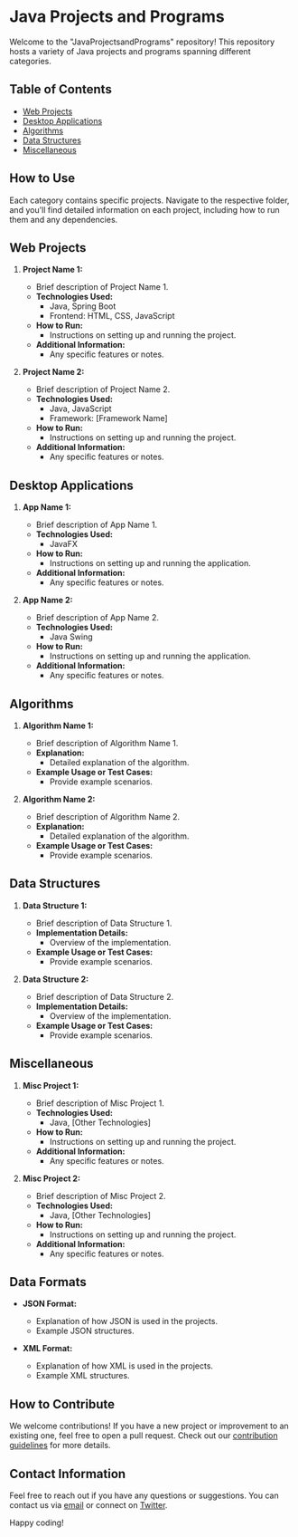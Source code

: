 # Java Projects and Programs

Welcome to the "JavaProjectsandPrograms" repository! This repository hosts a variety of Java projects and programs spanning different categories.

## Table of Contents

- [Web Projects](#web-projects)
- [Desktop Applications](#desktop-applications)
- [Algorithms](#algorithms)
- [Data Structures](#data-structures)
- [Miscellaneous](#miscellaneous)

## How to Use

Each category contains specific projects. Navigate to the respective folder, and you'll find detailed information on each project, including how to run them and any dependencies.

## Web Projects

1. **Project Name 1:**
   - Brief description of Project Name 1.
   - **Technologies Used:**
     - Java, Spring Boot
     - Frontend: HTML, CSS, JavaScript
   - **How to Run:**
     - Instructions on setting up and running the project.
   - **Additional Information:**
     - Any specific features or notes.

2. **Project Name 2:**
   - Brief description of Project Name 2.
   - **Technologies Used:**
     - Java, JavaScript
     - Framework: [Framework Name]
   - **How to Run:**
     - Instructions on setting up and running the project.
   - **Additional Information:**
     - Any specific features or notes.

## Desktop Applications

1. **App Name 1:**
   - Brief description of App Name 1.
   - **Technologies Used:**
     - JavaFX
   - **How to Run:**
     - Instructions on setting up and running the application.
   - **Additional Information:**
     - Any specific features or notes.

2. **App Name 2:**
   - Brief description of App Name 2.
   - **Technologies Used:**
     - Java Swing
   - **How to Run:**
     - Instructions on setting up and running the application.
   - **Additional Information:**
     - Any specific features or notes.

## Algorithms

1. **Algorithm Name 1:**
   - Brief description of Algorithm Name 1.
   - **Explanation:**
     - Detailed explanation of the algorithm.
   - **Example Usage or Test Cases:**
     - Provide example scenarios.

2. **Algorithm Name 2:**
   - Brief description of Algorithm Name 2.
   - **Explanation:**
     - Detailed explanation of the algorithm.
   - **Example Usage or Test Cases:**
     - Provide example scenarios.

## Data Structures

1. **Data Structure 1:**
   - Brief description of Data Structure 1.
   - **Implementation Details:**
     - Overview of the implementation.
   - **Example Usage or Test Cases:**
     - Provide example scenarios.

2. **Data Structure 2:**
   - Brief description of Data Structure 2.
   - **Implementation Details:**
     - Overview of the implementation.
   - **Example Usage or Test Cases:**
     - Provide example scenarios.

## Miscellaneous

1. **Misc Project 1:**
   - Brief description of Misc Project 1.
   - **Technologies Used:**
     - Java, [Other Technologies]
   - **How to Run:**
     - Instructions on setting up and running the project.
   - **Additional Information:**
     - Any specific features or notes.

2. **Misc Project 2:**
   - Brief description of Misc Project 2.
   - **Technologies Used:**
     - Java, [Other Technologies]
   - **How to Run:**
     - Instructions on setting up and running the project.
   - **Additional Information:**
     - Any specific features or notes.

## Data Formats

- **JSON Format:**
  - Explanation of how JSON is used in the projects.
  - Example JSON structures.

- **XML Format:**
  - Explanation of how XML is used in the projects.
  - Example XML structures.

## How to Contribute

We welcome contributions! If you have a new project or improvement to an existing one, feel free to open a pull request. Check out our [contribution guidelines](CONTRIBUTING.md) for more details.

## Contact Information

Feel free to reach out if you have any questions or suggestions. You can contact us via [email](mailto:your.email@example.com) or connect on [Twitter](https://twitter.com/YourTwitterHandle).

Happy coding!
